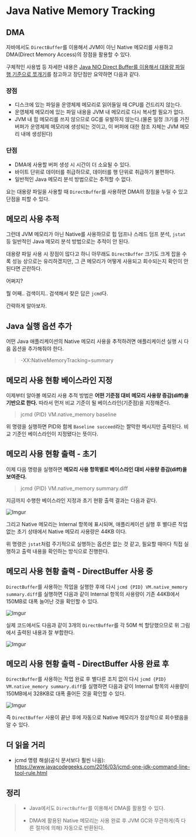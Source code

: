 # Java Native Memory Tracking

## DMA

자바에서도 `DirectBuffer`를 이용해서 JVM이 아닌 Native 메모리를 사용하고 DMA(Direct Memory Access)의 장점을 활용할 수 있다.

구체적인 사용법 등 자세한 내용은 [Java NIO Direct Buffer를 이용해서 대용량 파일 행 기준으로 쪼개기](https://homoefficio.github.io/2019/02/27/Java-NIO-Direct-Buffer를-이용해서-대용량-파일-행-기준으로-쪼개기/)를 참고하고 장단점만 요약하면 다음과 같다.

### 장점

- 디스크에 있는 파일을 운영체제 메모리로 읽어들일 때 CPU를 건드리지 않는다.
- 운영체제 메모리에 있는 파일 내용을 JVM 내 메모리로 다시 복사할 필요가 없다.
- JVM 내 힙 메모리를 쓰지 않으므로 GC를 유발하지 않는다.(물론 일정 크기를 가진 버퍼가 운영체제 메모리에 생성되는 것이고, 이 버퍼에 대한 참조 자체는 JVM 메모리 내에 생성된다)

### 단점

- DMA에 사용할 버퍼 생성 시 시간이 더 소요될 수 있다.
- 바이트 단위로 데이터를 취급하므로, 데이터를 행 단위로 취급하기 불편하다.
- 일반적인 Java 메모리 분석 방법으로는 추적할 수 없다.

요는 대용량 파일을 사용할 때 `DirectBuffer`를 사용하면 DMA의 장점을 누릴 수 있고 단점을 피할 수 있다.


## 메모리 사용 추적

그런데 JVM 메모리가 아닌 Native를 사용하므로 힙 덤프나 스레드 덤프 분석, `jstat` 등 일반적인 Java 메모리 분석 방법으로는 추적이 안 된다.

대용량 파일 사용 시 장점이 많다고 하니 아무래도 `DirectBuffer` 크기도 크게 잡을 수록 성능 상으로는 유리하겠지만, 그 큰 메모리가 어떻게 사용되고 회수되는지 확인이 안 된다면 곤란하다.

어쩌지?

뭘 어째.. 검색이지.. 검색해서 찾은 답은 `jcmd`다. 

간략하게 알아보자.


## Java 실행 옵션 추가

어떤 Java 애플리케이션의 Native 메모리 사용을 추적하려면 애플리케이션 실행 시 다음 옵션을 추가해줘야 한다.

>-XX:NativeMemoryTracking=summary


## 메모리 사용 현황 베이스라인 지정

이제부터 알아볼 메모리 사용 추적 방법은 **어떤 기준점 대비 메모리 사용량 증감(diff)을 기반으로 한다.** 따라서 먼저 비교 기준이 될 베이스라인(기준점)을 지정해준다.

>jcmd {PID} VM.native_memory baseline

위 명령을 실행하면 PID와 함께 `Baseline succeed`라는 짤막한 메시지만 출력된다. 비교 기준인 베이스라인이 지정됐다는 뜻이다.


## 메모리 사용 현황 출력 - 초기

이제 다음 명령을 실행하면 **메모리 사용 항목별로 베이스라인 대비 사용량 증감(diff)을 보여준다.**

>jcmd {PID} VM.native_memory summary.diff

지금까지 수행한 베이스라인 지정과 초기 현황 출력 결과는 다음과 같다.

![Imgur](https://i.imgur.com/SGbIKgm.png)

그리고 Native 메모리는 Internal 항목에 표시되며, 애플리케이션 실행 후 별다른 작업 없는 초기 상태에서 Native 메모리 사용량은 44KB 이다.

위 명령은 `jstat`처럼 주기적으로 실행하는 옵션은 없는 것 같고, 필요할 때마다 직접 실행하고 출력 내용을 확인하는 방식으로 진행한다.


## 메모리 사용 현황 출력 - DirectBuffer 사용 중

`DirectBuffer`를 사용하는 작업을 실행한 후에 다시 `jcmd {PID} VM.native_memory summary.diff`를 실행하면 다음과 같이 Internal 항목의 사용량이 기존 44KB에서 150MB로 대폭 늘어난 것을 확인할 수 있다.

![Imgur](https://i.imgur.com/t9gmDhx.png)

실제 코드에서도 다음과 같이 3개의 `DirectBuffer`를 각 50M 씩 할당했으므로 위 그림에서 출력된 내용과 잘 부합한다.

![Imgur](https://i.imgur.com/2AfnkJj.png)


## 메모리 사용 현황 출력 - DirectBuffer 사용 완료 후

`DirectBuffer`를 사용하는 작업 완료 후 별다른 조치 없이 다시 `jcmd {PID} VM.native_memory summary.diff`를 실행하면 다음과 같이 Internal 항목의 사용량이 150MB에서 328KB로 대폭 줄어든 것을 확인할 수 있다.

![Imgur](https://i.imgur.com/PRG5Nqh.png)

즉 `DirectBuffer` 사용이 끝난 후에 자동으로 Native 메모리가 정상적으로 회수됐음을 알 수 있다.


## 더 읽을 거리

- jcmd 명령 해설(공식 문서보다 훨씬 나음): https://www.javacodegeeks.com/2016/03/jcmd-one-jdk-command-line-tool-rule.html


## 정리

>- Java에서도 `DirectBuffer`를 이용해서 DMA를 활용할 수 있다.
>
>- DMA에 활용된 Native 메모리는 사용 완료 후 JVM GC와 무관하게(즉 다른 절차에 의해) 자동으로 반환된다.


